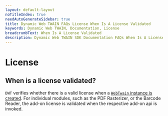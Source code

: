 ```yaml
---
layout: default-layout
noTitleIndex: true
needAutoGenerateSidebar: true
title: Dynamic Web TWAIN FAQs License When Is A License Validated
keywords: Dynamic Web TWAIN, Documentation, License
breadcrumbText: When Is A License Validated
description: Dynamic Web TWAIN SDK Documentation FAQs When Is A License Validated
---
```


# License

## When is a license validated? 

`DWT` verifies whether there is a valid license when a [ `WebTwain` instance is created]({{site.indepth}}features/initialize.html#creating-the-webtwain-instance). For individual modules, such as the PDF Rasterizer, or the Barcode Reader, the add-on license is validated when the respective add-on api is invoked.